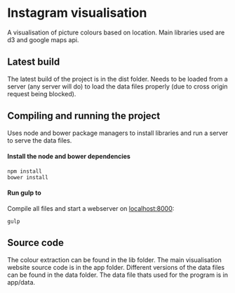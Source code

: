 # Instagram visualisation

A visualisation of picture colours based on location. Main libraries used are d3 and google maps api.

## Latest build
The latest build of the project is in the dist folder. Needs to be loaded from a server (any server will do) to load the data files properly (due to cross origin request being blocked).

## Compiling and running the project

Uses node and bower package managers to install libraries and run a server to serve the data files.

#### Install the node and bower dependencies
```
npm install
bower install
```

#### Run gulp to
Compile all files and start a webserver on [localhost:8000](http://localhost:8000):
```
gulp
```

## Source code
The colour extraction can be found in the lib folder. The main visualisation website source code is in the app folder. Different versions of the data files can be found in the data folder. The data file thats used for the program is in app/data.
